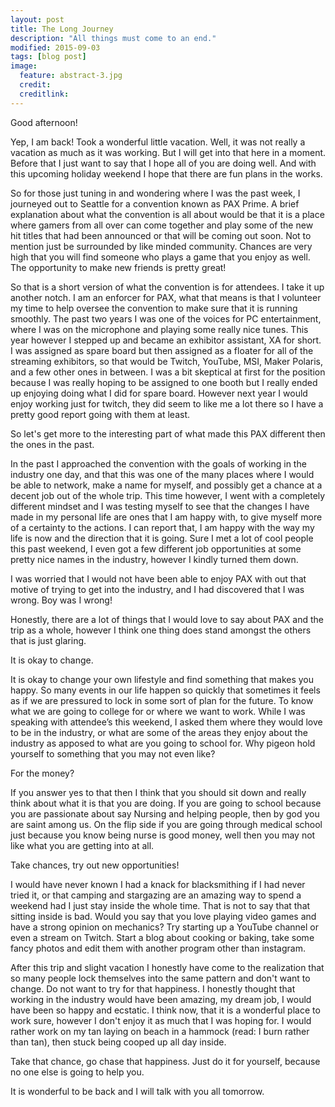 ```yaml
---
layout: post
title: The Long Journey
description: "All things must come to an end."
modified: 2015-09-03
tags: [blog post]
image:
  feature: abstract-3.jpg
  credit:
  creditlink:
---
```


Good afternoon!

Yep, I am back! Took a wonderful little vacation. Well, it was not really a vacation as much as it was working. But I will get into that here in a moment. Before that I just want to say that I hope all of you are doing well. And with this upcoming holiday weekend I hope that there are fun plans in the works. 

So for those just tuning in and wondering where I was the past week, I journeyed out to Seattle for a convention known as PAX Prime. A brief explanation about what the convention is all about would be that it is a place where gamers from all over can come together and play some of the new hit titles that had been announced or that will be coming out soon. Not to mention just be surrounded by like minded community. Chances are very high that you will find someone who plays a game that you enjoy as well. The opportunity to make new friends is pretty great!

So that is a short version of what the convention is for attendees. I take it up another notch. I am an enforcer for PAX, what that means is that I volunteer my time to help oversee the convention to make sure that it is running smoothly. The past two years I was one of the voices for PC entertainment, where I was on the microphone and playing some really nice tunes. This year however I stepped up and became an exhibitor assistant, XA for short. I was assigned as spare board but then assigned as a floater for all of the streaming exhibitors, so that would be Twitch, YouTube, MSI, Maker Polaris, and a few other ones in between. I was a bit skeptical at first for the position because I was really hoping to be assigned to one booth but I really ended up enjoying doing what I did for spare board. However next year I would enjoy working just for twitch, they did seem to like me a lot there so I have a pretty good report going with them at least.

So let's get more to the interesting part of what made this PAX different then the ones in the past. 

In the past I approached the convention with the goals of working in the industry one day, and that this was one of the many places where I would be able to network, make a name for myself, and possibly get a chance at a decent job out of the whole trip. This time however, I went with a completely different mindset and I was testing myself to see that the changes I have made in my personal life are ones that I am happy with, to give myself more of a certainty to the actions. I can report that, I am happy with the way my life is now and the direction that it is going. Sure I met a lot of cool people this past weekend, I even got a few different job opportunities at some pretty nice names in the industry, however I kindly turned them down. 

I was worried that I would not have been able to enjoy PAX with out that motive of trying to get into the industry, and I had discovered that I was wrong. Boy was I wrong!

Honestly, there are a lot of things that I would love to say about PAX and the trip as a whole, however I think one thing does stand amongst the others that is just glaring. 

It is okay to change. 

It is okay to change your own lifestyle and find something that makes you happy. So many events in our life happen so quickly that sometimes it feels as if we are pressured to lock in some sort of plan for the future. To know what we are going to college for or where we want to work. While I was speaking with attendee’s this weekend, I asked them where they would love to be in the industry, or what are some of the areas they enjoy about the industry as apposed to what are you going to school for. Why pigeon hold yourself to something that you may not even like? 

For the money?

If you answer yes to that then I think that you should sit down and really think about what it is that you are doing. If you are going to school because you are passionate about say Nursing and helping people, then by god you are saint among us. On the flip side if you are going through medical school just because you know being nurse is good money, well then you may not like what you are getting into at all.

Take chances, try out new opportunities! 

I would have never known I had a knack for blacksmithing if I had never tried it, or that camping and stargazing are an amazing way to spend a weekend had I just stay inside the whole time. That is not to say that that sitting inside is bad. Would you say that you love playing video games and have a strong opinion on mechanics? Try starting up a YouTube channel or even a stream on Twitch. Start a blog about cooking or baking, take some fancy photos and edit them with another program other than instagram.

After this trip and slight vacation I honestly have come to the realization that so many people lock themselves into the same pattern and don't want to change. Do not want to try for that happiness. I honestly thought that working in the industry would have been amazing, my dream job, I would have been so happy and ecstatic. I think now, that it is a wonderful place to work sure, however I don't enjoy it as much that I was hoping for. I would rather work on my tan laying on beach in a hammock (read: I burn rather than tan), then stuck being cooped up all day inside. 

Take that chance, go chase that happiness. Just do it for yourself, because no one else is going to help you.

It is wonderful to be back and I will talk with you all tomorrow.

